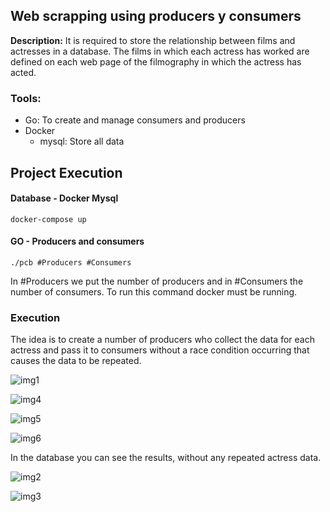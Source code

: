 ## Web scrapping using producers y consumers


**Description:** 
It is required to store the relationship between films and actresses in a database.
The films in which each actress has worked are defined on each web page of the filmography in which the actress has acted.


### Tools:
- Go: To create and manage consumers and producers
- Docker
    - mysql: Store all data

## Project Execution
#### Database - Docker Mysql
```
docker-compose up
``` 

#### GO - Producers and consumers
```
./pcb #Producers #Consumers
```
In #Producers we put the number of producers and in #Consumers the number of consumers. To run this command docker must be running.

### Execution
The idea is to create a number of producers who collect the data for each actress and pass it to consumers without a race condition occurring that causes the data to be repeated.

![img1](https://user-images.githubusercontent.com/61527863/169353015-8e18b421-fc4e-4f4c-aeff-4f6e19153791.jpeg)

![img4](https://user-images.githubusercontent.com/61527863/169354683-68796bdd-935c-4026-af43-6893058016b9.jpeg)

![img5](https://user-images.githubusercontent.com/61527863/169354693-b7e2aa4a-4b3b-4ca9-98ae-b7e345f41d8c.jpeg)

![img6](https://user-images.githubusercontent.com/61527863/169354743-bef545b1-45b0-4497-9e5d-04aa796a8cac.jpeg)

In the database you can see the results, without any repeated actress data.

![img2](https://user-images.githubusercontent.com/61527863/169353632-0404ee0a-17f4-4e96-8b68-fe7c730d2426.jpeg)

![img3](https://user-images.githubusercontent.com/61527863/169354305-68f2977e-48ef-437b-80a4-234268f83136.jpeg)

